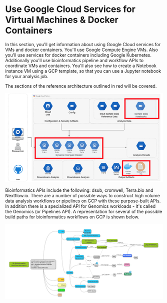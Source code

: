 # Use Google Cloud Services for Virtual Machines & Docker Containers

In this section, you'll get information about using Google Cloud services for VMs and docker containers.  You'll use Google Compute Engine VMs.  Also you'll use services for docker containers including Google Kubernetes.  Additionally you'll use bioinformatics pipeline and workflow APIs to coordinate VMs and containers.  You'll also see how to create a Notebook instance VM using a GCP template, so that you can use a Jupyter notebook for your analysis job.

The sections of the reference architecture outlined in red will be covered.

[![gcp-compute](/images/compute.png)]()

Bioinformatics APIs include the following: dsub, cromwell, Terra.bio and Nextflow.io. There are a number of possible ways to construct high volume data analysis workflows or pipelines on GCP with these purpose-built APIs.  In addition there is a specialized API for Genomics workloads - it's called the Genomics (or Pipelines API).  A representation for several of the possible build paths for bioinformatics workflows on GCP is shown below.

[![gcp-workflows](/images/workflows.png)]()

